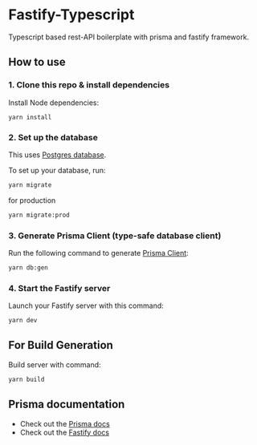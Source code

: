 # Fastify-Typescript
Typescript based rest-API boilerplate with prisma and fastify framework.

## How to use

### 1. Clone this repo & install dependencies

Install Node dependencies:

`yarn install`

### 2. Set up the database

This uses [Postgres database](https://www.postgresql.org/).

To set up your database, run:

```sh
yarn migrate
```

for production

```sh
yarn migrate:prod
```

### 3. Generate Prisma Client (type-safe database client)

Run the following command to generate [Prisma Client](https://www.prisma.io/docs/reference/tools-and-interfaces/prisma-client/generating-prisma-client):

```sh
yarn db:gen
```

### 4. Start the Fastify server

Launch your Fastify server with this command:

```sh
yarn dev
```

## For Build Generation

Build server with command: 

```sh
yarn build
```

## Prisma documentation
- Check out the [Prisma docs](https://www.prisma.io/docs/)
- Check out the [Fastify docs](https://www.fastify.io/docs/latest/)
